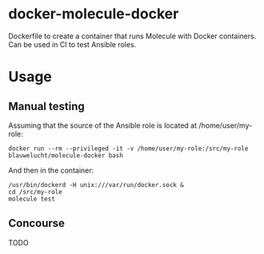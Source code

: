# docker-molecule-docker

Dockerfile to create a container that runs Molecule with Docker containers. Can be used in CI to test Ansible roles.

# Usage

## Manual testing

Assuming that the source of the Ansible role is located at /home/user/my-role:

    docker run --rm --privileged -it -v /home/user/my-role:/src/my-role blauwelucht/molecule-docker bash
	
And then in the container:

    /usr/bin/dockerd -H unix:///var/run/docker.sock &
    cd /src/my-role
    molecule test

## Concourse

TODO
